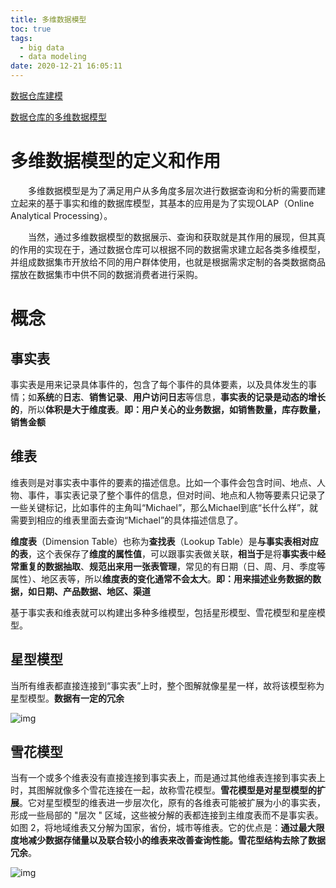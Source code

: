 ```yaml
---
title: 多维数据模型
toc: true
tags:
  - big data
  - data modeling
date: 2020-12-21 16:05:11
---
```



[数据仓库建模](https://zhuanlan.zhihu.com/p/159061537)

[数据仓库的多维数据模型](https://www.cnblogs.com/cyechina/p/5425842.html)

# 多维数据模型的定义和作用

　　多维数据模型是为了满足用户从多角度多层次进行数据查询和分析的需要而建立起来的基于事实和维的数据库模型，其基本的应用是为了实现OLAP（Online Analytical Processing）。

　　当然，通过多维数据模型的数据展示、查询和获取就是其作用的展现，但其真的作用的实现在于，通过数据仓库可以根据不同的数据需求建立起各类多维模型，并组成数据集市开放给不同的用户群体使用，也就是根据需求定制的各类数据商品摆放在数据集市中供不同的数据消费者进行采购。

# 概念

## 事实表

事实表是用来记录具体事件的，包含了每个事件的具体要素，以及具体发生的事情；如**系统**的**日志**、**销售记录**、**用户访问日志**等信息，**事实表的记录是动态的增长的**，所以**体积是大于维度表**。**即：用户关心的业务数据，如销售数量，库存数量，销售金额**

## 维表

维表则是对事实表中事件的要素的描述信息。比如一个事件会包含时间、地点、人物、事件，事实表记录了整个事件的信息，但对时间、地点和人物等要素只记录了一些关键标记，比如事件的主角叫“Michael”，那么Michael到底“长什么样”，就需要到相应的维表里面去查询“Michael”的具体描述信息了。

**维度表**（Dimension Table）也称为**查找表**（Lookup Table）是**与事实表相对应的表**，这个表保存了**维度的属性值**，可以跟事实表做关联，**相当于**是将**事实表**中**经常重复的数据抽取**、**规范出来用一张表管理**，常见的有日期（日、周、月、季度等属性）、地区表等，所以**维度表的变化通常不会太大**。**即：用来描述业务数据的数据，如日期、产品数据、地区、渠道**

基于事实表和维表就可以构建出多种多维模型，包括星形模型、雪花模型和星座模型。

## 星型模型

当所有维表都直接连接到“事实表”上时，整个图解就像星星一样，故将该模型称为星型模型。**数据有一定的冗余**

![img](https://pic3.zhimg.com/80/v2-1d39380d9238ca7c5876ac92d27750b2_1440w.jpg)

## 雪花模型

当有一个或多个维表没有直接连接到事实表上，而是通过其他维表连接到事实表上时，其图解就像多个雪花连接在一起，故称雪花模型。**雪花模型是对星型模型的扩展**。它对星型模型的维表进一步层次化，原有的各维表可能被扩展为小的事实表，形成一些局部的 "层次 " 区域，这些被分解的表都连接到主维度表而不是事实表。如图 2，将地域维表又分解为国家，省份，城市等维表。它的优点是：**通过最大限度地减少数据存储量以及联合较小的维表来改善查询性能。雪花型结构去除了数据冗余**。

![img](https://pic4.zhimg.com/80/v2-e7e1a7403be3ffb217f623d89771a573_1440w.jpg)
